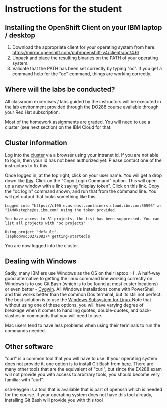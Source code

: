 # Instructions for the student

## Installing the OpenShift Client on your IBM laptop / desktop

1. Download the appropriate client for your operating system from here: https://mirror.openshift.com/pub/openshift-v4/clients/oc/4.6/
2. Unpack and place the resulting binaries on the PATH of your operating system.
3. Validate that the PATH has been set correctly by typing "oc". If you get a command help for the "oc" command, things are working correctly.

##  Where will the labs be conducted?
All classroom excercises / labs guided by the instructors will be executed in the lab environment provided through the DO288 course available through your Red Hat subscription.

Most of the homework assignments are graded. You will need to use a cluster (see next section) on the IBM Cloud for that. 

##  Cluster information

Log into the [cluster](https://console-openshift-console.do288training-159361736-f72ef11f3ab089a8c677044eb28292cd-0000.us-east.containers.appdomain.cloud/dashboards) via a browser using your intranet id. If you are not able to login, then your id has not been authorized yet. Please contact one of the instructors to fix this.

Once logged in, at the top right, click on your user name. You will get a drop down like [this](login-drop-down.png). Click on the "Copy Login Command" option. This will open up a new window with a link saying "display token". Click on this link. Copy the "oc login" command shown, and run that from the command line. You will get output that looks something like this:

```[zaphod@oc3027208274 getting-started]$ oc login --token=1LB7BMPzq34onydFfbGXXh2_ANJs8ms9HslX3RgKxR4 --server=https://c100-e.us-east.containers.cloud.ibm.com:30596
Logged into "https://c100-e.us-east.containers.cloud.ibm.com:30596" as "IAM#kstephe@us.ibm.com" using the token provided.

You have access to 81 projects, the list has been suppressed. You can list all projects with 'oc projects'

Using project "default".
[zaphod@oc3027208274 getting-started]$
```

You are now logged into the cluster.

## Dealing with Windows

Sadly, many IBM'ers use Windows as the OS on their laptop :-) . A half-way good alternative to getting the linux command line working correctly on Windows is to use Git Bash (which is to be found at most custer locations) or even better - [Cygwin](https://cygwin.com/install.html). All Windows installations come with PowerShell, and this works better than the common Dos terminal, but its still not perfect. The best solution is to use the [Windows Subsystem for Linux](https://docs.microsoft.com/en-us/windows/wsl/install-win10).Note that without using one of these options, you will have varying degree of breakage when it comes to handling quotes, double-quotes, and back-slashes in commands that you will need to use.

Mac users tend to have less problems when using their terminals to run the commands needed.

## Other software

"curl" is a common tool that you will have to use. If your operating system does not provide it, one option is to install Git Bash from [here](https://git-scm.com/downloads). There are many other tools that are the equivalent of "curl", but since the EX288 exam will not provide you with access to arbitrary tools, you should become very familiar with "curl".

ssh-keygen is a tool that is available that is part of openssh which is needed for the course. If your operating system does not have this tool already, installing Git Bash will provide you with this tool

